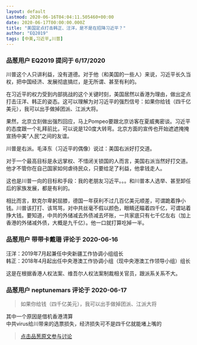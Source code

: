 ```yaml
---
layout: default
Lastmod: 2020-06-16T04:04:11.505460+00:00
date: 2020-06-17T00:00:00.000Z
title: "美国定点打击韩正、汪洋，是不是在招降习近平？"
author: "EQ2019"
tags: [中美,习近平,川普]
---
```



### 品葱用户 **EQ2019** 提问于 6/17/2020
    
川普这个人只讲利益，没有道德。对于他（和美国的一些人）来说，习近平长久当权，把中国经济、发展彻底搞烂，是无所谓、甚至有利的。  
  
在习近平的权力受到内部挑战的这个关键时刻，美国居然以香港为理由，做出定点打击汪洋、韩正的姿态。这可以理解为对习近平的强烈信号：如果你给钱（四千亿美元），我可以出手做掉团派、江派大将。  
  
果然，北京立刻做出强烈回应，马上Pompeo要跟北京访客在夏威夷密谈。习近平的态度跟一个礼拜前比，可以说是120度大转弯。北京方面的宣传也开始遮遮掩掩宣扬中美“人民”之间的友谊。  
  
川普是右派。毛泽东（习近平的偶像）说过：美国右派好打交道。  
  
对于一个最高目标是永远掌权、不惜闭关锁国的人而言，美国右派当然好打交道。他才不管你在自己国家如何虐待民众，只要给足了利益，他拿钱走人。  
  
这也是川普一向的目标和手段：我的老朋友习近平。。。和川普本人选举、甚至卸任后的家族发展，都是有利的。  
  
相比而言，默克尔卑躬屈膝，德国一年获利不过几百亿美元顺差，可谓跪着挣小钱。川普该打打、该骂骂，对中共丝毫不假以颜色，眼睛还瞄着四千亿，可谓站着挣大钱。要知道，中共的外储减去外债减去坏账，一共家底只有七千亿左右（加上香港的外储减外债，大概是九千亿）。他一口就打算吃掉一半。
    
                

### 品葱用户 **带带卡戴珊** 评论于 2020-06-16
        
汪洋：2019年7月起兼任中央新疆工作协调小组组长  
韩正：2018年4月起出任中央港澳工作协调小组（现中央港澳工作领导小组）组长  
  
这是在根据香港人权法案、维吾尔人权法案制裁相关官员，跟派系关系不大。
        
                

### 品葱用户 **neptunemars** 评论于 2020-06-17
        
> 如果你给钱（四千亿美元），我可以出手做掉团派、江派大将

  
其中一个原因是借机香港清算  
中共virus给川带来的选票损失，经济损失可不是四千亿就能堵上嘴的
        
                





> [点击品葱原文参与讨论](https://pincong.rocks/question/27320)


